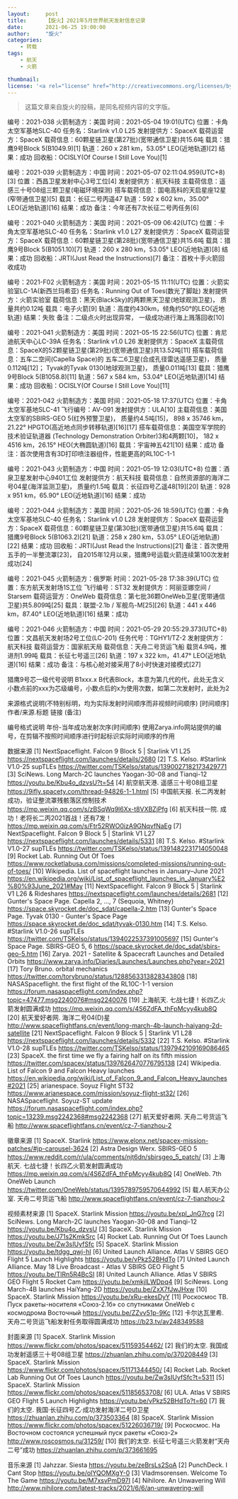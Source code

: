 ```yaml
---
layout:     post
title:      【旋火】2021年5月世界航天发射信息记录
date:       2021-06-25 19:00:00
author:     "旋火"
categories:
    - 转载
tags:
    - 航天
    - 火箭

thumbnail: 
license: '<a rel="license" href="http://creativecommons.org/licenses/by/4.0/"><img alt="知识共享许可协议" style="border-width:0" src="https://i.creativecommons.org/l/by/4.0/88x31.png" /></a><br />本作品采用<a rel="license" href="http://creativecommons.org/licenses/by/4.0/">知识共享署名 4.0 国际许可协议</a>进行许可。'
---
```

>这篇文章来自旋火的投稿，是同名视频内容的文字版。

编号：2021-038
火箭制造方：美国
时间：2021-05-04 19:01(UTC)
位置：卡角太空军基地SLC-40
任务名：Starlink v1.0 L25
发射提供方：SpaceX
载荷运营方：SpaceX
载荷信息：60颗星链卫星(第27批)(宽带通信卫星)共15.6吨
载具：猎鹰9号Block 5(B1049.9)[1]
轨道：260 x 281 km，53.05° LEO(近地轨道)[2]
结果：成功
回收船：OCISLY(Of Course I Still Love You)[1]

编号：2021-039
火箭制造方：中国
时间：2021-05-07 02:11:04.959(UTC+8)[3]
位置：西昌卫星发射中心3号工位[4]
发射提供方：航天科技
主载荷信息：遥感三十号08组三颗卫星(电磁环境探测)
搭车载荷信息：国电高科的天启星座12星(窄带通信卫星)[5]
载具：长征二号丙遥47
轨道：592 x 602 km，35.00° LEO(近地轨道)[16]
结果：成功
备注：今年还有7次长征二号丙任务[6]

编号：2021-040
火箭制造方：美国
时间：2021-05-09 06:42(UTC)
位置：卡角太空军基地SLC-40
任务名：Starlink v1.0 L27
发射提供方：SpaceX
载荷运营方：SpaceX
载荷信息：60颗星链卫星(第28批)(宽带通信卫星)共15.6吨
载具：猎鹰9号Block 5(B1051.10)[7]
轨道：260 x 280 km，53.05° LEO(近地轨道)[8]
结果：成功
回收船：JRTI(Just Read the Instructions)[7]
备注：首枚十手火箭回收成功

编号：2021-F02
火箭制造方：美国
时间：2021-05-15 11:11(UTC)
位置：火箭实验室LC-1A(新西兰玛希亚)
任务名：Running Out of Toes(数光了脚趾)
发射提供方：火箭实验室
载荷信息：黑天(BlackSky)的两颗黑天卫星(地球观测卫星)，
质量共约0.12吨
载具：电子火箭[9]
轨道：高度约430km，倾角约50°的LEO(近地轨道)
结果：失败
备注：二级点火时出现异常，
一级成功进行海上溅落回收[10]

编号：2021-041
火箭制造方：美国
时间：2021-05-15 22:56(UTC)
位置：肯尼迪航天中心LC-39A
任务名：Starlink v1.0 L26
发射提供方：SpaceX
主载荷信息：SpaceX的52颗星链卫星(第29批)(宽带通信卫星)共13.52吨[11]
搭车载荷信息：五车二空间(Capella Space)的
五车二6卫星(合成孔径雷达遥感卫星)，
质量0.112吨[12]；
Tyvak的Tyvak 0130(地球观测卫星)，
质量0.011吨[13]
载具：猎鹰9号Block 5(B1058.8)[11]
轨道：567 x 584 km，53.04° LEO(近地轨道)[14]
结果：成功
回收船：OCISLY(Of Course I Still Love You)[11]

编号：2021-042
火箭制造方：美国
时间：2021-05-18 17:37(UTC)
位置：卡角太空军基地SLC-41
飞行编号：AV-091
发射提供方：ULA[10]
主载荷信息：美国太空军的SBIRS-GEO 5(红外预警卫星)，
质量约4.5吨[15]，
898 x 35746 km，21.22° HPGTO(高近地点同步转移轨道)[16][17]
搭车载荷信息：美国空军学院的技术验证轨道器
(Technology Demonstration Orbiter)3和4两颗[10]，
182 x 4516 km，26.15° HEO(大椭圆轨道)[16]
载具：宇宙神五421[10]
结果：成功
备注：首次使用含有3D打印喷注器组件，性能更高的RL10C-1-1

编号：2021-043
火箭制造方：中国
时间：2021-05-19 12:03(UTC+8)
位置：酒泉卫星发射中心9401工位
发射提供方：航天科技
载荷信息：自然资源部的海洋二号04星(海洋监测卫星)，
质量约1.5吨
载具：长征四号乙遥48[19][20]
轨道：928 x 951 km，65.90° LEO(近地轨道)[16]
结果：成功

编号：2021-044
火箭制造方：美国
时间：2021-05-26 18:59(UTC)
位置：卡角太空军基地SLC-40
任务名：Starlink v1.0 L28
发射提供方：SpaceX
载荷运营方：SpaceX
载荷信息：60颗星链卫星(第30批)(宽带通信卫星)共15.6吨
载具：猎鹰9号Block 5(B1063.2)[21]
轨道：258 x 280 km，53.05° LEO(近地轨道)[22]
结果：成功
回收船：JRTI(Just Read the Instructions)[21]
备注：首次使用五手的一半整流罩[23]，
自2015年12月以来，猎鹰9号运载火箭连续第100次发射成功[24]

编号：2021-045
火箭制造方：俄罗斯
时间：2021-05-28 17:38:39(UTC)
位置：东方航天发射场1S工位
飞行编号：ST32
发射提供方：阿丽亚娜空间 / Starsem
载荷运营方：OneWeb
载荷信息：第七批36颗OneWeb卫星(宽带通信卫星)共5.809吨[25]
载具：联盟-2.1b / 军舰鸟-M[25][26]
轨道：441 x 446 km，87.40° LEO(近地轨道)[16]
结果：成功

编号：2021-046
火箭制造方：中国
时间：2021-05-29 20:55:29.373(UTC+8)
位置：文昌航天发射场2号工位(LC-201)
任务代号：TGHY1/TZ-2
发射提供方：航天科技
载荷运营方：国家航天局
载荷信息：天舟二号货运飞船
载货4.9吨，推进剂1.99吨
载具：长征七号遥三[26]
轨道：197 x 322 km，41.47° LEO(近地轨道)[16]
结果：成功
备注：与核心舱对接采用了8小时快速对接模式[27]

猎鹰9号芯一级代号说明
B1xxx.x
B代表Block，本意为第几代的代，此处无含义
小数点前的xxx为芯级编号，小数点后的x为使用次数，如第二次发射时，此处为2

来源格式说明(不特别标明，均为实际发射时间顺序而非视频时间顺序)
[时间顺序] 作者/来源.标题
链接
(备注)

编号格式说明
年份-当年成功发射次序(时间顺序)
使用Zarya.info网站提供的编号，在剪辑不按照时间顺序进行时起标识实际时间顺序的作用

数据来源
[1] NextSpaceflight. Falcon 9 Block 5 | Starlink V1 L25
https://nextspaceflight.com/launches/details/2680
[2] T.S. Kelso. #Starlink V1.0-25 supTLEs
https://twitter.com/TSKelso/status/1390027182173429771
[3] SciNews. Long March-2C launches Yaogan-30-08 and Tianqi-12
https://youtu.be/Kbu4o_dzvsU?t=54
[4] 航空航天港. 遥感三十号08组卫星
https://9ifly.spacety.com/thread-94826-1-1.html
[5] 中国航天报. 长二丙发射成功，验证整流罩残骸落区控制技术 
https://mp.weixin.qq.com/s/zBSqWq9l6Xx-t8VXBZjPfg
[6] 航天科技一院. 成功！老将长二丙2021首战！还有7发！ 
https://mp.weixin.qq.com/s/Ftr52RWO0izA9GNqvfNaEg
[7] NextSpaceflight. Falcon 9 Block 5 | Starlink V1 L27
https://nextspaceflight.com/launches/details/5331
[8] T.S. Kelso. #Starlink V1.0-27 supTLEs
https://twitter.com/TSKelso/status/1391482231714050048
[9] Rocket Lab. Running Out Of Toes
https://www.rocketlabusa.com/missions/completed-missions/running-out-of-toes/
[10] Wikipedia. List of spaceflight launches in January–June 2021
https://en.wikipedia.org/wiki/List_of_spaceflight_launches_in_January%E2%80%93June_2021#May
[11] NextSpaceflight. Falcon 9 Block 5 | Starlink V1 L26 & Rideshares
https://nextspaceflight.com/launches/details/2681
[12] Gunter's Space Page. Capella 2, ..., 7 (Sequoia, Whitney)
https://space.skyrocket.de/doc_sdat/capella-2.htm
[13] Gunter's Space Page. Tyvak 0130 - Gunter's Space Page
https://space.skyrocket.de/doc_sdat/tyvak-0130.htm
[14] T.S. Kelso. #Starlink V1.0-26 supTLEs
https://twitter.com/TSKelso/status/1394022537391005697
[15] Gunter's Space Page. SBIRS-GEO 5, 6
https://space.skyrocket.de/doc_sdat/sbirs-geo-5.htm
[16] Zarya. 2021 - Satellite & Spacecraft Launches and Detailed Orbits
https://www.zarya.info/Diaries/Launches/Launches.php?year=2021
[17] Tory Bruno. orbital mechanics
https://twitter.com/torybruno/status/1288563313828343808
[18] NASASpaceflight. the first flight of the RL10C-1-1 version
https://forum.nasaspaceflight.com/index.php?topic=47477.msg2240076#msg2240076
[19] 上海航天. 七战七捷！长四乙火箭发射圆满成功
https://mp.weixin.qq.com/s/4S6ZdFA_thFpMcyy4kub8Q
[20] 航天爱好者网. 海洋二号04(D)星
http://www.spaceflightfans.cn/event/long-march-4b-launch-haiyang-2d-satellite
[21] NextSpaceflight. Falcon 9 Block 5 | Starlink V1 L28
https://nextspaceflight.com/launches/details/5332
[22] T.S. Kelso. #Starlink V1.0-28 supTLEs
https://twitter.com/TSKelso/status/1397942109169086465
[23] SpaceX. the first time we fly a fairing half on its fifth mission 
https://twitter.com/spacex/status/1397626470776795138
[24] Wikipedia. List of Falcon 9 and Falcon Heavy launches
https://en.wikipedia.org/wiki/List_of_Falcon_9_and_Falcon_Heavy_launches#2021
[25] arianespace. Soyuz Flight ST32
https://www.arianespace.com/mission/soyuz-flight-st32/
[26] NASASpaceflight. Soyuz-ST update
https://forum.nasaspaceflight.com/index.php?topic=13239.msg2242368#msg2242368
[27] 航天爱好者网. 天舟二号货运飞船
http://www.spaceflightfans.cn/event/cz-7-tianzhou-2

徽章来源
[1] SpaceX. Starlink
https://www.elonx.net/spacex-mission-patches/#jp-carousel-3624
[2] Astra Design Werx. SBIRS-GEO 5
https://www.reddit.com/r/ula/comments/njt6dn/sbirsgeo_5_patch/
[3] 上海航天. 七战七捷！长四乙火箭发射圆满成功 
https://mp.weixin.qq.com/s/4S6ZdFA_thFpMcyy4kub8Q
[4] OneWeb. 7th OneWeb Launch
https://twitter.com/OneWeb/status/1395789759570644992
[5] 载人航天办公室. 天舟二号货运飞船
http://www.spaceflightfans.cn/event/cz-7-tianzhou-2

视频素材来源
[1] SpaceX. Starlink Mission
https://youtu.be/xpl_JnG7rcg
[2] SciNews. Long March-2C launches Yaogan-30-08 and Tianqi-12
https://youtu.be/Kbu4o_dzvsU
[3] SpaceX. Starlink Mission
https://youtu.be/J71s2KmkSrc
[4] Rocket Lab. Running Out Of Toes Launch
https://youtu.be/Zw3sIUyfSfc
[5] SpaceX. Starlink Mission
https://youtu.be/tdgg_qwj-hI
[6] United Launch Alliance. Atlas V SBIRS GEO Flight 5 Launch Highlights
https://youtu.be/vPkz52BHdTo
[7] United Launch Alliance. May 18 Live Broadcast - Atlas V SBIRS GEO Flight 5
https://youtu.be/TlRn5R4BcSI
[8] United Launch Alliance. Atlas V SBIRS GEO Flight 5 Rocket Cam
https://youtu.be/xmkjlLWDpq4
[9] SciNews. Long March-4B launches HaiYang-2D
https://youtu.be/ZxX7fJwJHxw
[10] SpaceX. Starlink Mission
https://youtu.be/xRu-ekesDyY
[11] Роскосмос ТВ. Пуск ракеты-носителя «Союз-2.1б» со спутниками OneWeb с космодрома Восточный
https://youtu.be/ZZvv51p-9Kc
[12] 卡尔达瓦里希. 天舟二号货运飞船发射任务取得圆满成功
https://b23.tv/av248349588

封面来源
[1] SpaceX. Starlink Mission
https://www.flickr.com/photos/spacex/51159354462/
[2] 我们的太空. 我国成功发射遥感三十号08组卫星
https://zhuanlan.zhihu.com/p/370208449
[3] SpaceX. Starlink Mission
https://www.flickr.com/photos/spacex/51171344450/
[4] Rocket Lab. Rocket Lab Running Out Of Toes Launch
https://youtu.be/Zw3sIUyfSfc?t=5311
[5] SpaceX. Starlink Mission
https://www.flickr.com/photos/spacex/51185653708/
[6] ULA. Atlas V SBIRS GEO Flight 5 Launch Highlights
https://youtu.be/vPkz52BHdTo?t=60
[7] 我们的太空. 我国·长征四号乙·成功发射海洋二号D卫星
https://zhuanlan.zhihu.com/p/373503364
[8] SpaceX. Starlink Mission
https://www.flickr.com/photos/spacex/51226036719/
[9] Роскосмос. На Восточном состоялся успешный пуск ракеты «Союз-2»
http://www.roscosmos.ru/31259/
[10] 我们的太空. 长征七号遥三火箭发射“天舟二号”成功
https://zhuanlan.zhihu.com/p/373661695

音乐来源
[1] Jahzzar. Siesta
https://youtu.be/zeBrsLs2SoA
[2] PunchDeck. I Cant Stop
https://youtu.be/oIYQOMXgY-0
[3] Vladmsorensen. Welcome To The Game
https://youtu.be/M7xsvPmD97I
[4] Nihilore. An Unwavering Will
http://www.nihilore.com/latest-tracks/2021/6/6/an-unwavering-will
